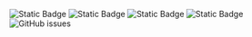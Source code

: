 ![Static Badge](https://img.shields.io/badge/blacklists-60-000000) ![Static Badge](https://img.shields.io/badge/blacklisted-2915995-cc0000) ![Static Badge](https://img.shields.io/badge/whitelisted-2244-00CC00) ![Static Badge](https://img.shields.io/badge/streaming_blacklist-28107-000000) ![GitHub issues](https://img.shields.io/github/issues/fabriziosalmi/blacklists)
